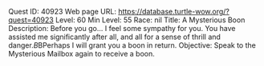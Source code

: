 Quest ID: 40923
Web page URL: https://database.turtle-wow.org/?quest=40923
Level: 60
Min Level: 55
Race: nil
Title: A Mysterious Boon
Description: Before you go... I feel some sympathy for you. You have assisted me significantly after all, and all for a sense of thrill and danger.$B$BPerhaps I will grant you a boon in return.
Objective: Speak to the Mysterious Mailbox again to receive a boon.
